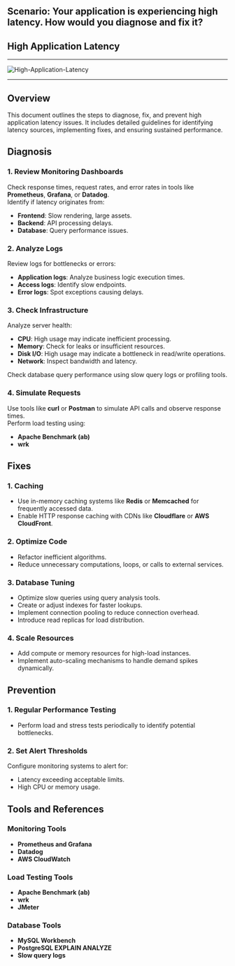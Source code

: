 ## Scenario: Your application is experiencing high latency. How would you diagnose and fix it?
## High Application Latency
---
![High-Application-Latency](https://github.com/user-attachments/assets/6eaf901d-f4ae-4f15-84c0-b0aa902cf94a)

---
## Overview
This document outlines the steps to diagnose, fix, and prevent high application latency issues. It includes detailed guidelines for identifying latency sources, implementing fixes, and ensuring sustained performance.

## Diagnosis

### 1. Review Monitoring Dashboards
Check response times, request rates, and error rates in tools like **Prometheus**, **Grafana**, or **Datadog**.  
Identify if latency originates from:
- **Frontend**: Slow rendering, large assets.
- **Backend**: API processing delays.
- **Database**: Query performance issues.

### 2. Analyze Logs
Review logs for bottlenecks or errors:
- **Application logs**: Analyze business logic execution times.
- **Access logs**: Identify slow endpoints.
- **Error logs**: Spot exceptions causing delays.

### 3. Check Infrastructure
Analyze server health:
- **CPU**: High usage may indicate inefficient processing.
- **Memory**: Check for leaks or insufficient resources.
- **Disk I/O**: High usage may indicate a bottleneck in read/write operations.
- **Network**: Inspect bandwidth and latency.

Check database query performance using slow query logs or profiling tools.

### 4. Simulate Requests
Use tools like **curl** or **Postman** to simulate API calls and observe response times.  
Perform load testing using:
- **Apache Benchmark (ab)**
- **wrk**

## Fixes

### 1. Caching
- Use in-memory caching systems like **Redis** or **Memcached** for frequently accessed data.
- Enable HTTP response caching with CDNs like **Cloudflare** or **AWS CloudFront**.

### 2. Optimize Code
- Refactor inefficient algorithms.
- Reduce unnecessary computations, loops, or calls to external services.

### 3. Database Tuning
- Optimize slow queries using query analysis tools.
- Create or adjust indexes for faster lookups.
- Implement connection pooling to reduce connection overhead.
- Introduce read replicas for load distribution.

### 4. Scale Resources
- Add compute or memory resources for high-load instances.
- Implement auto-scaling mechanisms to handle demand spikes dynamically.

## Prevention

### 1. Regular Performance Testing
- Perform load and stress tests periodically to identify potential bottlenecks.

### 2. Set Alert Thresholds
Configure monitoring systems to alert for:
- Latency exceeding acceptable limits.
- High CPU or memory usage.

## Tools and References

### Monitoring Tools
- **Prometheus and Grafana**
- **Datadog**
- **AWS CloudWatch**

### Load Testing Tools
- **Apache Benchmark (ab)**
- **wrk**
- **JMeter**

### Database Tools
- **MySQL Workbench**
- **PostgreSQL EXPLAIN ANALYZE**
- **Slow query logs**

